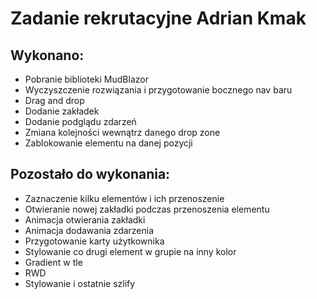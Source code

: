 # Zadanie rekrutacyjne Adrian Kmak

## Wykonano:

- Pobranie biblioteki MudBlazor
- Wyczyszczenie rozwiązania i przygotowanie bocznego nav baru
- Drag and drop
- Dodanie zakładek
- Dodanie podglądu zdarzeń
- Zmiana kolejności wewnątrz danego drop zone
- Zablokowanie elementu na danej pozycji

## Pozostało do wykonania:

- Zaznaczenie kilku elementów i ich przenoszenie
- Otwieranie nowej zakładki podczas przenoszenia elementu
- Animacja otwierania zakładki
- Animacja dodawania zdarzenia
- Przygotowanie karty użytkownika
- Stylowanie co drugi element w grupie na inny kolor
- Gradient w tle
- RWD
- Stylowanie i ostatnie szlify
